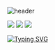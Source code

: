 ![header](https://capsule-render.vercel.app/api?type=waving&color=auto&height=300&section=header&text=woneal's%20git&fontSize=90)

<img src="https://img.shields.io/badge/Python-3776AB?style=flat-square&logo=Python&logoColor=white"/> <img src="https://img.shields.io/badge/C-A8B9CC?style=flat-square&logo=C&logoColor=white"/> <img src="https://img.shields.io/badge/C++-00599C?style=flat-square&logo=C++&logoColor=white"/>

[![Typing SVG](https://readme-typing-svg.demolab.com/?lines=My+Name+Is+Woneal)](https://git.io/typing-svg)